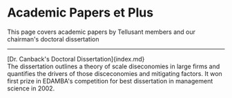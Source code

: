 # Academic Papers et Plus
This page covers academic papers by Tellusant members and our chairman's doctoral dissertation  

---
[Dr. Canback's Doctoral Dissertation]{index.md}  
The dissertation outlines a theory of scale diseconomies in large firms and quantifies the drivers of those disceconomies and mitigating factors. It won first prize in EDAMBA's competition for best dissertation in management science in 2002.
